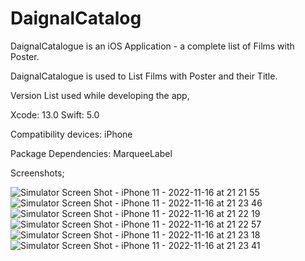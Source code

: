 # DaignalCatalog
DaignalCatalogue is an iOS Application -  a complete list of Films with Poster.

DaignalCatalogue is used to List Films with Poster and their Title.

Version List used while developing the app,

Xcode: 13.0
Swift: 5.0

Compatibility devices: iPhone

Package Dependencies: MarqueeLabel

Screenshots;

![Simulator Screen Shot - iPhone 11 - 2022-11-16 at 21 21 55](https://user-images.githubusercontent.com/46446667/202228978-968d276a-d200-45a1-8c88-2d7412a6b580.png)
![Simulator Screen Shot - iPhone 11 - 2022-11-16 at 21 23 46](https://user-images.githubusercontent.com/46446667/202229174-1ffd92b6-14ce-43a5-816a-1c7126ace5c3.png)
![Simulator Screen Shot - iPhone 11 - 2022-11-16 at 21 22 19](https://user-images.githubusercontent.com/46446667/202229292-183e2249-a5c3-4133-809b-ab15be772611.png)
![Simulator Screen Shot - iPhone 11 - 2022-11-16 at 21 22 57](https://user-images.githubusercontent.com/46446667/202229450-f3693de7-f47a-4d60-a0db-c427831fc482.png)
![Simulator Screen Shot - iPhone 11 - 2022-11-16 at 21 23 18](https://user-images.githubusercontent.com/46446667/202229498-82243fcd-d704-496e-bc3d-31ea55f7efad.png)
![Simulator Screen Shot - iPhone 11 - 2022-11-16 at 21 23 41](https://user-images.githubusercontent.com/46446667/202229536-76965b0d-63a0-44fd-aae1-86e0880158c7.png)
